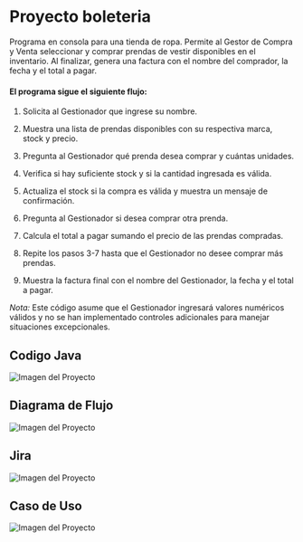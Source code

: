 <h1>Proyecto boleteria</h1>

Programa en consola para una tienda de ropa. Permite al Gestor de Compra y Venta seleccionar y comprar prendas de vestir disponibles en el inventario. Al finalizar, genera una factura con el nombre del comprador, la fecha y el total a pagar.

<h4>El programa sigue el siguiente flujo:</h4>

1. Solicita al Gestionador que ingrese su nombre.

2. Muestra una lista de prendas disponibles con su respectiva marca, stock y precio.

3. Pregunta al Gestionador qué prenda desea comprar y cuántas unidades.

4. Verifica si hay suficiente stock y si la cantidad ingresada es válida.

5. Actualiza el stock si la compra es válida y muestra un mensaje de confirmación.

6. Pregunta al Gestionador si desea comprar otra prenda.

7. Calcula el total a pagar sumando el precio de las prendas compradas.

8. Repite los pasos 3-7 hasta que el Gestionador no desee comprar más prendas.

9. Muestra la factura final con el nombre del Gestionador, la fecha y el total a pagar.

*Nota:* Este código asume que el Gestionador ingresará valores numéricos válidos y no se han implementado controles adicionales para manejar situaciones excepcionales.
<h2>Codigo Java</h2>

![Imagen del Proyecto](Images/CodigoJava.png)

<h2>Diagrama de Flujo</h2>

![Imagen del Proyecto](Images/DiagramaFlujo.png)

<h2>Jira</h2>

![Imagen del Proyecto](Images/Jira.png)

<h2>Caso de Uso</h2>

![Imagen del Proyecto](Images/CasoUso.png)
